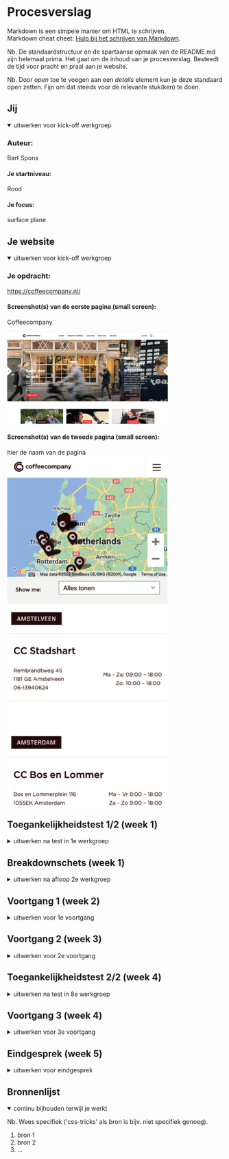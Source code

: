 # Procesverslag
Markdown is een simpele manier om HTML te schrijven.  
Markdown cheat cheet: [Hulp bij het schrijven van Markdown](https://github.com/adam-p/markdown-here/wiki/Markdown-Cheatsheet).

Nb. De standaardstructuur en de spartaanse opmaak van de README.md zijn helemaal prima. Het gaat om de inhoud van je procesverslag. Besteedt de tijd voor pracht en praal aan je website.

Nb. Door *open* toe te voegen aan een *details* element kun je deze standaard open zetten. Fijn om dat steeds voor de relevante stuk(ken) te doen.





## Jij

<details open>
  <summary>uitwerken voor kick-off werkgroep</summary>

  ### Auteur:
  Bart Spons

  #### Je startniveau:
  Rood

  #### Je focus:
  surface plane
 
</details>





## Je website

<details open>
  <summary>uitwerken voor kick-off werkgroep</summary>

  ### Je opdracht:
  https://coffeecompany.nl/

  #### Screenshot(s) van de eerste pagina (small screen): 
  Coffeecompany 
  
  <img src="readme-images/website-coffeecompany.png" width="375px" alt="homepage van de coffeecompany">

  #### Screenshot(s) van de tweede pagina (small screen):
  hier de naam van de pagina  
  <img src="readme-images/2epagina.png" width="375px" alt="coffeecompany locaties">
 
</details>




## Toegankelijkheidstest 1/2 (week 1)

<details>
  <summary>uitwerken na test in 1e werkgroep</summary>

  ### Bevindingen
  Lijst met je bevindingen die in de test naar voren kwamen:
  - 

  #### Screenreader
  Hier korte omschrijving (met indien nodig afbeeldingen)
  
  - De screenreader doet er leest alle links voor die te zien zijn op de mobiele versie ongeacht hoe groot je beeldscherm is. Je ziet op 1200px breedte niet dat er submenu's zijn. Deze worden wel voorgelezen, dit is natuurlijk in eerste instantie heel gek. Voor een blinde is het natuurlijk logisch dat hij/zij deze opties te horen krijgt.
  

  Hier een omschrijving van hoe het opgelost kan worden (met indien nodig afbeeldingen)
  
  - De submenu's zowel laten zien op 1200px als op kleiner formaat. Dat voor zowel blinde als niet blinde gebruikers hier geen verwarring kan ontstaan.
  
  


  #### Muis en Toetsenbord 
  Hier korte omschrijving (met indien nodig afbeeldingen)

  -  Alleen toetsenbord, scrollen met de pijltjes is goed te doen. De tab werkt niet zoals verwacht. Zodra je in de submenu's komt zie je niet meer waar de tab is. Na ongeveer 10 keer op tab te duwen komt deze weer tevoorschijn op het scherm.


  Hier een omschrijving van hoe het opgelost kan worden (met indien nodig afbeeldingen)
  
  - De submenu's zowel laten zien op 1200px als op kleiner formaat. Dat voor de gebruikers hier geen verwarring kan ontstaan.
  
  


  #### Motoriek (shocks, elastiekjes)
  Hier korte omschrijving:
  
  - Gebruik gemaakt van elastiekjes en een ballon. Elastiekjes was nog te doen omdat het een website was met niet te veel informatie waardoor het overzichtelijk is.

  
  Hier een omschrijving van hoe het opgelost kan worden:
  
  - Zoveel mogelijk informatie op een pagina zetten zodat de gebruiker minder vaak moet doorklikken op de website.
 


  #### Visueel (brillen, contrast, kleurenblind, dark/light). 
  Hier korte omschrijving (met indien nodig afbeeldingen)
  
  - Ik heb onder andere kleurenblindheid getest. Mij viel op de de website heel veel rood en zwart bevat. Deze twee kleuren gaat niet goed samen voor kleurenblinden. 
  
  Hier een omschrijving van hoe het opgelost kan worden (met indien nodig afbeeldingen)
  
  - Als het bedrijf rekening wilt houden met kleurenblinden zullen ze een andere kleurencombinatie moeten bedenken in plaats van fel rood en zwart.

</details>



## Breakdownschets (week 1)

<details>
  <summary>uitwerken na afloop 2e werkgroep</summary>

  ### de hele pagina: 
  <img src="readme-images/breakdownschets.png" width="375px" alt="breakdown van de hele pagina">

  ### dynamisch deel (bijv menu): 
  

  ### wellicht nog een dynamisch deel (bijv filter): 
  

</details>





## Voortgang 1 (week 2)

<details>
  <summary>uitwerken voor 1e voortgang</summary>

  ### Stand van zaken
  Section verdeling ging goed
  
  - 2e section in main ging goed, juiste volgorde volgens de html regels is gelukt.
  
  - slider maken was moeilijk, dit was nieuw voor mij
  
  - Footer netjes maken is lastig


  ### Agenda voor meeting
  samen met je groepje opstellen

  | student 1      | student 2          | student 3    | student 4        |
  | ---            | ---                | ---          | ---              |
  | dit bespreken  | en dit             | en ik dit    | en dan ik dat    |
  | en dat ook nog | dit als er tijd is | nog een punt | dit wil ik zeker |
  | ...            | ...                | ...          | ...              |


  ### Verslag van meeting
  hier na afloop snel de uitkomsten van de meeting vastleggen

  - punt 1
  - punt 2
  - nog een punt
  - ...

</details>





## Voortgang 2 (week 3)

<details>
  <summary>uitwerken voor 2e voortgang</summary>

  ### Stand van zaken
  hier dit ging goed & dit was lastig (neem ook screenshots op van delen van je website en code)


  ### Agenda voor meeting
  samen met je groepje opstellen

  | student 1      | student 2          | student 3    | student 4        |
  | ---            | ---                | ---          | ---              |
  | dit bespreken  | en dit             | en ik dit    | en dan ik dat    |
  | en dat ook nog | dit als er tijd is | nog een punt | dit wil ik zeker |
  | ...            | ...                | ...          | ...              |


  ### Verslag van meeting
  hier na afloop snel de uitkomsten van de meeting vastleggen

  - punt 1
  - punt 2
  - nog een punt
- ...

</details>





## Toegankelijkheidstest 2/2 (week 4)

<details>
  <summary>uitwerken na test in 8e werkgroep</summary>

  ### Bevindingen
  Lijst met je bevindingen die in de test naar voren kwamen (geef ook aan wat er verbeterd is):

  #### Screenreader
  Hier korte omschrijving (met indien nodig afbeeldingen)

  Hier een omschrijving van hoe het opgelost kan worden (met indien nodig afbeeldingen)


  #### Muis en Toetsenbord 
  Hier korte omschrijving (met indien nodig afbeeldingen)

  Hier een omschrijving van hoe het opgelost kan worden (met indien nodig afbeeldingen)


  #### Motoriek (shocks, elastiekjes)
  Hier korte omschrijving (met indien nodig afbeeldingen)

  Hier een omschrijving van hoe het opgelost kan worden (met indien nodig afbeeldingen)


  #### Visueel (brillen, contrast, kleurenblind, dark/light). 
  Hier korte omschrijving (met indien nodig afbeeldingen)

  Hier een omschrijving van hoe het opgelost kan worden (met indien nodig afbeeldingen)

</details>





## Voortgang 3 (week 4)

<details>
  <summary>uitwerken voor 3e voortgang</summary>

  ### Stand van zaken
  hier dit ging goed & dit was lastig (neem ook screenshots op van delen van je website en code)


  ### Agenda voor meeting
  samen met je groepje opstellen

  | student 1      | student 2          | student 3    | student 4        |
  | ---            | ---                | ---          | ---              |
  | dit bespreken  | en dit             | en ik dit    | en dan ik dat    |
  | en dat ook nog | dit als er tijd is | nog een punt | dit wil ik zeker |
  | ...            | ...                | ...          | ...              |


  ### Verslag van meeting
  hier na afloop snel de uitkomsten van de meeting vastleggen

  - punt 1
  - punt 2
  - nog een punt
  - ...

</details>





## Eindgesprek (week 5)

<details>
  <summary>uitwerken voor eindgesprek</summary>

  ### Je uitkomst - karakteristiek screenshots:
  <img src="readme-images/dummy-plaatje.jpg" width="375px" alt="uitomst opdracht 1">


  ### Dit ging goed/Heb ik geleerd: 
  Korte omschrijving met plaatjes

  <img src="readme-images/dummy-plaatje.jpg" width="375px" alt="top">


  ### Dit was lastig/Is niet gelukt:
  Korte omschrijving met plaatjes

  <img src="readme-images/dummy-plaatje.jpg" width="375px" alt="bummer">
</details>





## Bronnenlijst

<details open>
  <summary>continu bijhouden terwijl je werkt</summary>

  Nb. Wees specifiek ('css-tricks' als bron is bijv. niet specifiek genoeg).

  1. bron 1
  2. bron 2
  3. ...

</details>